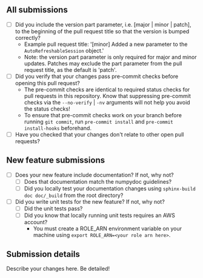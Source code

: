 ## All submissions

* [ ] Did you include the version part parameter, i.e. [major | minor | patch], to the beginning of the pull request title so that the version is bumped correctly? 
    * Example pull request title: '[minor] Added a new parameter to the `AutoRefreshableSession` object.'
    * Note: the version part parameter is only required for major and minor updates. Patches may exclude the part parameter from the pull request title, as the default is 'patch'.
* [ ] Did you verify that your changes pass pre-commit checks before opening this pull request?
    * The pre-commit checks are identical to required status checks for pull requests in this repository. Know that suppressing pre-commit checks via the `--no-verify` | `-nv` arguments will not help you avoid the status checks!
    * To ensure that pre-commit checks work on your branch before running `git commit`, run `pre-commit install` and `pre-commit install-hooks` beforehand. 
* [ ] Have you checked that your changes don't relate to other open pull requests?

<!-- You can erase any parts of this template not applicable to your Pull Request. -->

## New feature submissions

* [ ] Does your new feature include documentation? If not, why not?
    * [ ] Does that documentation match the numpydoc guidelines?
    * [ ] Did you locally test your documentation changes using `sphinx-build doc doc/_build` from the root directory?
* [ ] Did you write unit tests for the new feature? If not, why not?
    * [ ] Did the unit tests pass?
    * [ ] Did you know that locally running unit tests requires an AWS account? 
        * You must create a ROLE_ARN environment variable on your machine using `export ROLE_ARN=<your role arn here>`.

## Submission details

Describe your changes here. Be detailed!